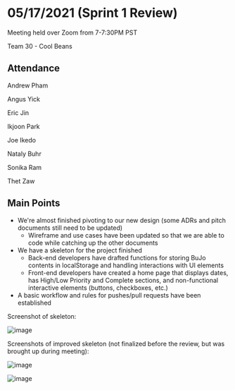 # 05/17/2021 (Sprint 1 Review)
Meeting held over Zoom from 7-7:30PM PST

Team 30 - Cool Beans
## Attendance
Andrew Pham

Angus Yick

Eric Jin

Ikjoon Park

Joe Ikedo

Nataly Buhr

Sonika Ram

Thet Zaw
## Main Points
- We're almost finished pivoting to our new design (some ADRs and pitch documents still need to be updated)
    - Wireframe and use cases have been updated so that we are able to code while catching up the other documents
- We have a skeleton for the project finished
    - Back-end developers have drafted functions for storing BuJo contents in localStorage and handling interactions with UI elements
    - Front-end developers have created a home page that displays dates, has High/Low Priority and Complete sections, and non-functional interactive elements (buttons, checkboxes, etc.)
- A basic workflow and rules for pushes/pull requests have been established

Screenshot of skeleton:

![image](/images/skeleton.png)

Screenshots of improved skeleton (not finalized before the review, but was brought up during meeting):

![image](/images/improved-skeleton.png)

![image](/images/improved-skeleton2.png)
